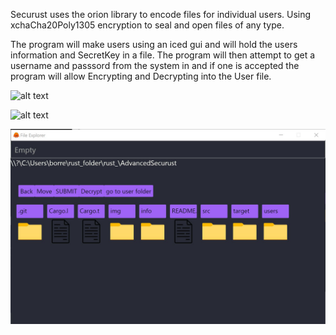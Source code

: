Securust uses the orion library to encode files for individual users.
Using xchaCha20Poly1305 encryption to seal and open files of any type.


The program will make users using an iced gui and will hold the users information and SecretKey in a file.
The program will then attempt to get a username and passsord from the system in and if one is accepted the
program will allow Encrypting and Decrypting into the User file.

![alt text]([[https://github.com/PaulBorrego/AdvancedSecurust/img/FILE.jpg?]raw=true)


![alt text]([[https://github.com/PaulBorrego/AdvancedSecurust/img/LOGIN.JPG?]raw=true)


![Alt text](img/FILE.JPG?raw=true "Title")
